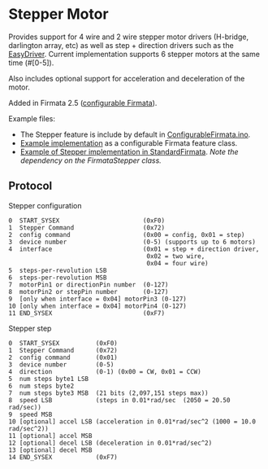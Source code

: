 Stepper Motor
===

Provides support for 4 wire and 2 wire stepper motor drivers (H-bridge, darlington array, etc) as well as step + direction drivers such as the [EasyDriver](http://www.schmalzhaus.com/EasyDriver/).
Current implementation supports 6 stepper motors at the same time (#[0-5]).

Also includes optional support for acceleration and deceleration of the motor.

Added in Firmata 2.5 ([configurable Firmata](https://github.com/firmata/arduino/tree/configurable)).

Example files: 
 * The Stepper feature is include by default in [ConfigurableFirmata.ino](https://github.com/firmata/arduino/blob/configurable/examples/ConfigurableFirmata/ConfigurableFirmata.ino).
 * [Example implementation](https://github.com/firmata/arduino/blob/configurable/utility/StepperFirmata.cpp) as a configurable Firmata feature class.
 * [Example of Stepper implementation in StandardFirmata](https://github.com/soundanalogous/AdvancedFirmata). *Note the dependency on the FirmataStepper class.*

Protocol
---

Stepper configuration
```
0  START_SYSEX                       (0xF0)
1  Stepper Command                   (0x72)
2  config command                    (0x00 = config, 0x01 = step)
3  device number                     (0-5) (supports up to 6 motors)
4  interface                         (0x01 = step + direction driver,
                                      0x02 = two wire,
                                      0x04 = four wire)
5  steps-per-revolution LSB
6  steps-per-revolution MSB
7  motorPin1 or directionPin number  (0-127)
8  motorPin2 or stepPin number       (0-127)
9  [only when interface = 0x04] motorPin3 (0-127)
10 [only when interface = 0x04] motorPin4 (0-127)
11 END_SYSEX                         (0xF7)
```

Stepper step
```
0  START_SYSEX          (0xF0)
1  Stepper Command      (0x72)
2  config command       (0x01)
3  device number        (0-5)
4  direction            (0-1) (0x00 = CW, 0x01 = CCW)
5  num steps byte1 LSB
6  num steps byte2 
7  num steps byte3 MSB  (21 bits (2,097,151 steps max))
8  speed LSB            (steps in 0.01*rad/sec  (2050 = 20.50 rad/sec))
9  speed MSB
10 [optional] accel LSB (acceleration in 0.01*rad/sec^2 (1000 = 10.0 rad/sec^2))
11 [optional] accel MSB
12 [optional] decel LSB (deceleration in 0.01*rad/sec^2)
13 [optional] decel MSB
14 END_SYSEX            (0xF7)
```
